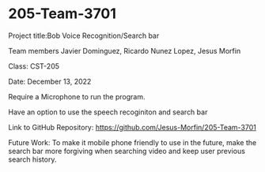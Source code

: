 # 205-Team-3701
Project title:Bob Voice Recognition/Search bar

Team members Javier Dominguez, Ricardo Nunez Lopez, Jesus Morfin

Class: CST-205

Date: December 13, 2022

Require a Microphone to run the program. 

Have an option to use the speech recoginiton and search bar

Link to GitHub Repository: https://github.com/Jesus-Morfin/205-Team-3701

Future Work: To make it mobile phone friendly to use in the future, make the search bar more forgiving when searching video 
and keep user previous search history.
